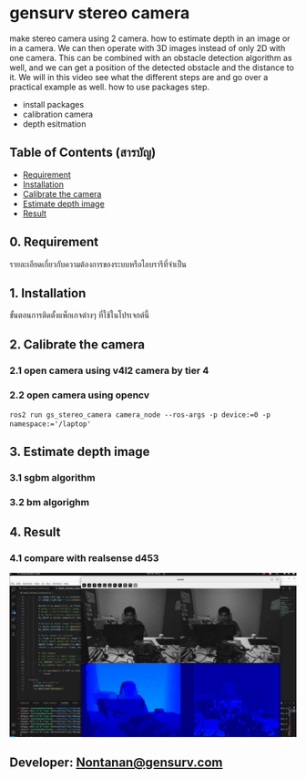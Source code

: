 # gensurv stereo camera
make stereo camera using 2 camera. how to estimate depth in an image or in a camera. We can then operate with 3D images instead of only 2D with one camera. This can be combined with an obstacle detection algorithm as well, and we can get a position of the detected obstacle and the distance to it. We will in this video see what the different steps are and go over a practical example as well.
how to use packages step.
- install packages
- calibration camera
- depth esitmation
## Table of Contents (สารบัญ)
- [Requirement](##requirement)
- [Installation](#installation)
- [Calibrate the camera](#calibrate-the-camera)
- [Estimate depth image](#estimate-depth-image)
- [Result](#result)
## 0. Requirement
รายละเอียดเกี่ยวกับความต้องการของระบบหรือไลบรารีที่จำเป็น
## 1. Installation
ขั้นตอนการติดตั้งแพ็กเกจต่างๆ ที่ใช้ในโปรเจกต์นี้
## 2. Calibrate the camera
### 2.1 open camera using v4l2 camera by tier 4
### 2.2 open camera using opencv
```
ros2 run gs_stereo_camera camera_node --ros-args -p device:=0 -p namespace:='/laptop'
```
## 3. Estimate depth image
### 3.1 sgbm algorithm
### 3.2 bm algorighm
## 4. Result
### 4.1 compare with realsense d453
![Robot Image](images/compare_realsense.png)
## Developer: Nontanan@gensurv.com